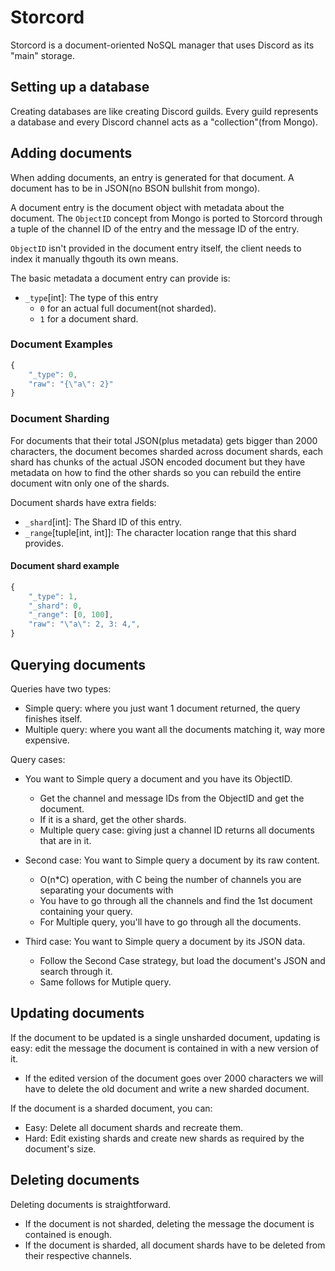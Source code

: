 # Storcord

Storcord is a document-oriented NoSQL manager that uses
Discord as its "main" storage.

## Setting up a database

Creating databases are like creating Discord guilds.
Every guild represents a database and every Discord channel
acts as a "collection"(from Mongo).

## Adding documents

When adding documents, an entry is generated for that document.
A document has to be in JSON(no BSON bullshit from mongo).

A document entry is the document object with metadata about the document.
The `ObjectID` concept from Mongo is ported to Storcord through a tuple
of the channel ID of the entry and the message ID of the entry.

`ObjectID` isn't provided in the document entry itself, the client
needs to index it manually thgouth its own means.

The basic metadata a document entry can provide is:
 - `_type`[int]: The type of this entry
   - `0` for an actual full document(not sharded).
   - `1` for a document shard.

### Document Examples

```javascript
{
    "_type": 0,
    "raw": "{\"a\": 2}"
}
```

### Document Sharding

For documents that their total JSON(plus metadata) gets bigger than 2000 characters,
the document becomes sharded across document shards, each shard has chunks of the actual
JSON encoded document but they have metadata on how to find the other shards so you can
rebuild the entire document witn only one of the shards.

Document shards have extra fields:
 - `_shard`[int]: The Shard ID of this entry.
 - `_range`[tuple[int, int]]: The character location range that this shard provides.

#### Document shard example

```javascript
{
    "_type": 1,
    "_shard": 0,
    "_range": [0, 100],
    "raw": "\"a\": 2, 3: 4,",
}

```

## Querying documents

Queries have two types:
 - Simple query: where you just want 1 document returned, the query finishes itself.
 - Multiple query: where you want all the documents matching it, way more expensive.

Query cases:
 - You want to Simple query a document and you have its ObjectID.
   - Get the channel and message IDs from the ObjectID and get the document.
   - If it is a shard, get the other shards.
   - Multiple query case: giving just a channel ID returns all documents that are in it.

 - Second case: You want to Simple query a document by its raw content.
   - O(n\*C) operation, with C being the number of channels you are separating your documents with
   - You have to go through all the channels and find the 1st document containing your query.
   - For Multiple query, you'll have to go through all the documents.

 - Third case: You want to Simple query a document by its JSON data.
   - Follow the Second Case strategy, but load the document's JSON and search through it.
   - Same follows for Mutiple query.
 
## Updating documents

If the document to be updated is a single unsharded document, updating
is easy: edit the message the document is contained in with a new version of it.

 - If the edited version of the document goes over 2000 characters we will have to
 delete the old document and write a new sharded document.

If the document is a sharded document, you can:
 - Easy: Delete all document shards and recreate them.
 - Hard: Edit existing shards and create new shards as required by the document's size.

## Deleting documents

Deleting documents is straightforward.
 - If the document is not sharded, deleting the message the document is contained
 is enough.
 - If the document is sharded, all document shards have to be deleted from their respective channels.

